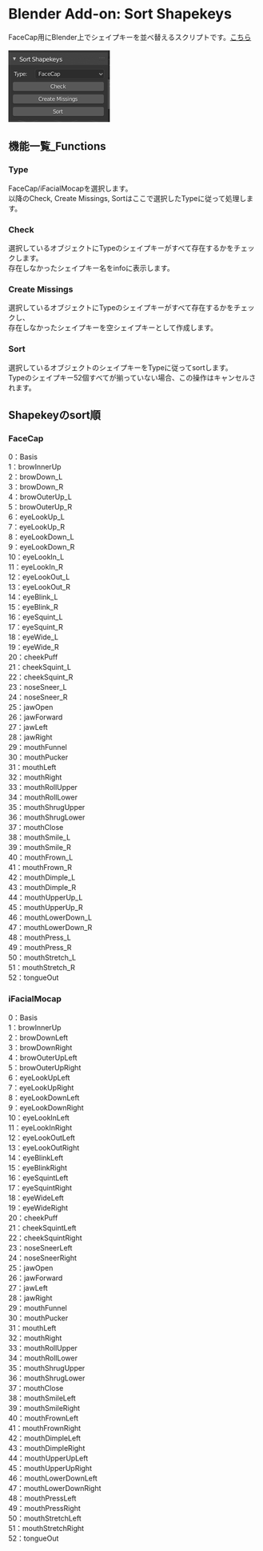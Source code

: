 # Blender Add-on: Sort Shapekeys
FaceCap用にBlender上でシェイプキーを並べ替えるスクリプトです。[こちら](https://github.com/3str6/sort_shapekeys/releases/download/v1.0/sort_shapekeys.zip)    
<br>
![アドオン画像](./doc/sort_shapekeys_00.jpg)

## 機能一覧_Functions  
### Type  
FaceCap/iFacialMocapを選択します。  
以降のCheck, Create Missings, Sortはここで選択したTypeに従って処理します。  

### Check  
選択しているオブジェクトにTypeのシェイプキーがすべて存在するかをチェックします。  
存在しなかったシェイプキー名をinfoに表示します。  

### Create Missings  
選択しているオブジェクトにTypeのシェイプキーがすべて存在するかをチェックし、  
存在しなかったシェイプキーを空シェイプキーとして作成します。  

### Sort  
選択しているオブジェクトのシェイプキーをTypeに従ってsortします。  
Typeのシェイプキー52個すべてが揃っていない場合、この操作はキャンセルされます。  

## Shapekeyのsort順  
### FaceCap  
0：Basis  
1：browInnerUp  
2：browDown_L  
3：browDown_R  
4：browOuterUp_L  
5：browOuterUp_R  
6：eyeLookUp_L  
7：eyeLookUp_R  
8：eyeLookDown_L  
9：eyeLookDown_R  
10：eyeLookIn_L  
11：eyeLookIn_R  
12：eyeLookOut_L  
13：eyeLookOut_R  
14：eyeBlink_L  
15：eyeBlink_R  
16：eyeSquint_L  
17：eyeSquint_R  
18：eyeWide_L  
19：eyeWide_R  
20：cheekPuff  
21：cheekSquint_L  
22：cheekSquint_R  
23：noseSneer_L  
24：noseSneer_R  
25：jawOpen  
26：jawForward  
27：jawLeft  
28：jawRight  
29：mouthFunnel  
30：mouthPucker  
31：mouthLeft  
32：mouthRight  
33：mouthRollUpper  
34：mouthRollLower  
35：mouthShrugUpper  
36：mouthShrugLower  
37：mouthClose  
38：mouthSmile_L  
39：mouthSmile_R  
40：mouthFrown_L  
41：mouthFrown_R  
42：mouthDimple_L  
43：mouthDimple_R  
44：mouthUpperUp_L  
45：mouthUpperUp_R  
46：mouthLowerDown_L  
47：mouthLowerDown_R  
48：mouthPress_L  
49：mouthPress_R  
50：mouthStretch_L  
51：mouthStretch_R  
52：tongueOut  
### iFacialMocap
0：Basis  
1：browInnerUp  
2：browDownLeft  
3：browDownRight  
4：browOuterUpLeft  
5：browOuterUpRight  
6：eyeLookUpLeft  
7：eyeLookUpRight  
8：eyeLookDownLeft  
9：eyeLookDownRight  
10：eyeLookInLeft  
11：eyeLookInRight  
12：eyeLookOutLeft  
13：eyeLookOutRight  
14：eyeBlinkLeft  
15：eyeBlinkRight  
16：eyeSquintLeft  
17：eyeSquintRight  
18：eyeWideLeft  
19：eyeWideRight  
20：cheekPuff  
21：cheekSquintLeft  
22：cheekSquintRight  
23：noseSneerLeft  
24：noseSneerRight  
25：jawOpen  
26：jawForward  
27：jawLeft  
28：jawRight  
29：mouthFunnel  
30：mouthPucker  
31：mouthLeft  
32：mouthRight  
33：mouthRollUpper  
34：mouthRollLower  
35：mouthShrugUpper  
36：mouthShrugLower  
37：mouthClose  
38：mouthSmileLeft  
39：mouthSmileRight  
40：mouthFrownLeft  
41：mouthFrownRight  
42：mouthDimpleLeft  
43：mouthDimpleRight  
44：mouthUpperUpLeft  
45：mouthUpperUpRight  
46：mouthLowerDownLeft  
47：mouthLowerDownRight  
48：mouthPressLeft  
49：mouthPressRight  
50：mouthStretchLeft  
51：mouthStretchRight  
52：tongueOut  
